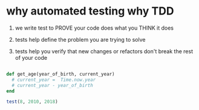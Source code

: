 # why automated testing why TDD

1. we write test to PROVE your code does what you THINK it does

2. tests help define the problem you are trying to solve

3. tests help you verify that new changes or refactors don't break the rest of your code

```ruby

def get_age(year_of_birth, current_year)
  # current_year =  Time.now.year
  # current_year - year_of_birth
end

test(8, 2010, 2018)

```



